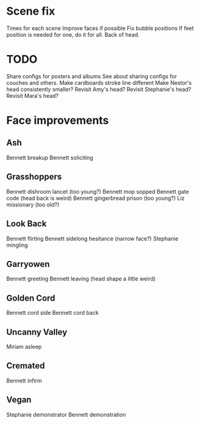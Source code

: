 # Scene fix
Times for each scene
Improve faces if possible
Fix bubble positions
If feet position is needed for one, do it for all.
Back of head.

# TODO
Share configs for posters and albums
See about sharing configs for couches and others.
Make cardboards stroke line different
Make Nestor's head consistently smaller?
Revisit Amy's head?
Revisit Stephanie's head?
Revisit Mara's head?

# Face improvements

## Ash
Bennett breakup
Bennett soliciting

## Grasshoppers
Bennett dishroom lancet (too young?)
Bennett mop sopped
Bennett gate code (head back is weird)
Bennett gingerbread prison (too young?)
Liz missionary (too old?)

## Look Back
Bennett flirting
Bennett sidelong hesitance (narrow face?)
Stephanie mingling

## Garryowen
Bennett greeting
Bennett leaving (head shape a little weird)

## Golden Cord
Bennett cord side
Bennett cord back

## Uncanny Valley
Miriam asleep

## Cremated
Bennett infirm

## Vegan
Stephanie demonstrator
Bennett demonstration

